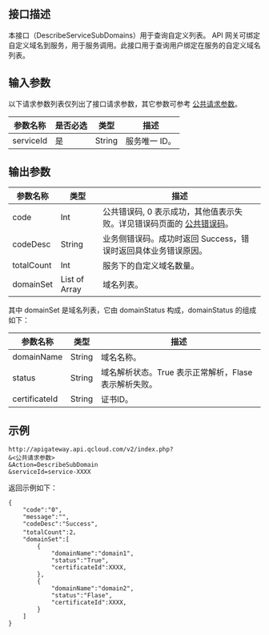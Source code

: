 ## 接口描述

本接口（DescribeServiceSubDomains）用于查询自定义列表。
API 网关可绑定自定义域名到服务，用于服务调用。此接口用于查询用户绑定在服务的自定义域名列表。


## 输入参数

以下请求参数列表仅列出了接口请求参数，其它参数可参考 [公共请求参数](/document/api/213/6976)。

| 参数名称      | 是否必选 | 类型     | 描述      |
| --------- | ---- | ------ | ------- |
| serviceId | 是    | String | 服务唯一 ID。 |

## 输出参数

| 参数名称       | 类型            | 描述                                       |
| ---------- | ------------- | ---------------------------------------- |
| code       | Int           | 公共错误码, 0 表示成功，其他值表示失败。详见错误码页面的 <a href="/document/api/377/4173" title="公共错误码">公共错误码</a>。 |
| codeDesc   | String        | 业务侧错误码。成功时返回 Success，错误时返回具体业务错误原因。       |
| totalCount | Int           | 服务下的自定义域名数量。                             |
| domainSet  | List of Array | 域名列表。                                    |

其中 domainSet 是域名列表，它由 domainStatus 构成，domainStatus 的组成如下：

| 参数名称          | 类型     | 描述                             |
| ------------- | ------ | ------------------------------ |
| domainName    | String | 域名名称。                          |
| status        | String | 域名解析状态。True 表示正常解析，Flase 表示解析失败。 |
| certificateId | String | 证书ID。                          |


## 示例 
```
http://apigateway.api.qcloud.com/v2/index.php?
&<公共请求参数>
&Action=DescribeSubDomain
&serviceId=service-XXXX
```
返回示例如下：
```
{
    "code":"0",
    "message":"",
    "codeDesc":"Success",
	"totalCount":2，
	"domainSet":[
		{
			"domainName":"domain1",
			"status":"True",
			"certificateId":XXXX,
		},
		{
			"domainName":"domain2",
			"status":"Flase",
			"certificateId":XXXX,
		}
	]
}
```




